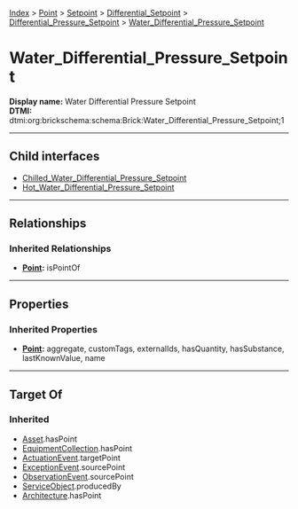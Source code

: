 [Index](../../../../../index.md) > [Point](../../../../Point.md) > [Setpoint](../../../Setpoint.md) > [Differential_Setpoint](../../Differential_Setpoint.md) > [Differential_Pressure_Setpoint](../Differential_Pressure_Setpoint.md) > [Water_Differential_Pressure_Setpoint](#)
# Water_Differential_Pressure_Setpoint

**Display name:** Water Differential Pressure Setpoint<br />
**DTMI:** dtmi:org:brickschema:schema:Brick:Water_Differential_Pressure_Setpoint;1

---

## Child interfaces
* [Chilled_Water_Differential_Pressure_Setpoint](Chilled_Water_Differential_Pressure_Setpoint/Chilled_Water_Differential_Pressure_Setpoint.md)
* [Hot_Water_Differential_Pressure_Setpoint](Hot_Water_Differential_Pressure_Setpoint/Hot_Water_Differential_Pressure_Setpoint.md)

---

## Relationships

### Inherited Relationships
* **[Point](../../../../Point.md):** isPointOf

---

## Properties

### Inherited Properties
* **[Point](../../../../Point.md):** aggregate, customTags, externalIds, hasQuantity, hasSubstance, lastKnownValue, name

---

## Target Of
### Inherited
* [Asset](../../../../../Asset/Asset.md).hasPoint
* [EquipmentCollection](../../../../../Collection/EquipmentCollection.md).hasPoint
* [ActuationEvent](../../../../../Event/PointEvent/ActuationEvent.md).targetPoint
* [ExceptionEvent](../../../../../Event/PointEvent/ExceptionEvent.md).sourcePoint
* [ObservationEvent](../../../../../Event/PointEvent/ObservationEvent.md).sourcePoint
* [ServiceObject](../../../../../Information/ServiceObject/ServiceObject.md).producedBy
* [Architecture](../../../../../Space/Architecture/Architecture.md).hasPoint
